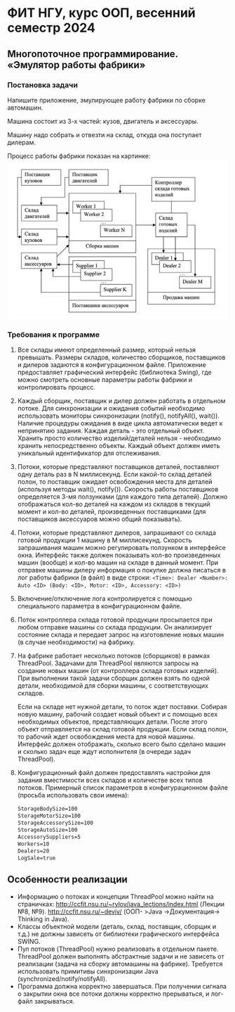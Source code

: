 # ФИТ НГУ, курс ООП, весенний семестр 2024

## Многопоточное программирование. «Эмулятор работы фабрики»

### Постановка задачи

Напишите приложение, эмулирующее работу фабрики по сборке автомашин.

Машина состоит из 3-х частей: кузов, двигатель и аксессуары.

Машину надо собрать и отвезти на склад, откуда она поступает дилерам.

Процесс работы фабрики показан на картинке:
![Schema](./factory.png)

### Требования к программе

1. Все склады имеют определенный размер, который нельзя превышать.
   Размеры складов, количество сборщиков, поставщиков и дилеров задаются в конфигурационном файле.
   Приложение предоставляет графический интерфейс (библиотека Swing), где можно смотреть основные параметры работы фабрики и контролировать процесс.
2. Каждый сборщик, поставщик и дилер должен работать в отдельном потоке.
   Для синхронизации и ожидания событий необходимо использовать мониторы синхронизации (notify(), notifyAll(), wait()).
   Наличие процедуры ожидания в виде цикла автоматически ведет к непринятию задания.
   Каждая деталь - это отдельный объект.
   Хранить просто количество изделий/деталей нельзя - необходимо хранить непосредственно объекты.
   Каждый объект должен иметь уникальный идентификатор для отслеживания.
3. Потоки, которые представляют поставщиков деталей, поставляют одну деталь раз в N миллисекунд.
   Если какой-то склад деталей полон, то поставщик ожидает освобождения места для деталей (используя методы wait(), notify()).
   Скорость работы поставщиков определяется 3-мя ползунками (для каждого типа деталей).
   Должно отображаться кол-во деталей на каждом из складов в текущий момент и кол-во деталей, произведенных поставщиками (для поставщиков аксессуаров можно общий показывать).
4. Потоки, которые представляют дилеров, запрашивают со склада готовой продукции 1 машину в M миллисекунд.
   Скорость запрашивания машин можно регулировать ползунком в интерфейсе окна.
   Интерфейс также должен показывать кол-во произведенных машин (вообще) и кол-во машин на складе в данный момент.
   При отправке машины дилеру информация о покупке должна писаться в лог работы фабрики (в файл) в виде строки:
   `<Time>: Dealer <Number>: Auto <ID> (Body: <ID>, Motor: <ID>, Accessory: <ID>)`
5. Включение/отключение лога контролируется с помощью специального параметра в конфигурационном файле.
6. Поток контроллера склада готовой продукции просыпается при любом отправке машины со склада продукции.
   Он анализирует состояние склада и передает запрос на изготовление новых машин (в случае необходимости) на фабрику.
7. На фабрике работает несколько потоков (сборщиков) в рамках ThreadPool.
   Задачами для ThreadPool являются запросы на создание новых машин (от контроллера склада готовых изделий).
   При выполнении такой задачи сборщик должен взять по одной детали, необходимой для сборки машины, с соответствующих складов.

   Если на складе нет нужной детали, то поток ждет поставки.
   Собирая новую машину, рабочий создает новый объект и с помощью всех необходимых объектов, представляющих детали.
   После этого объект отправляется на склад готовой продукции.
   Если склад полон, то рабочий ждет освобождения места для новой машины.
   Интерфейс должен отображать, сколько всего было сделано машин и сколько задач еще ждут исполнителя (в очереди задач ThreadPool).

8. Конфигурационный файл должен предоставлять настройки для задания вместимости всех складов и количестве всех типов потоков.
   Примерный список параметров в конфигурационном файле (просьба использовать свои имена):

   ```plain
   StorageBodySize=100
   StorageMotorSize=100
   StorageAccessorySize=100
   StorageAutoSize=100
   AccessorySuppliers=5
   Workers=10
   Dealers=20
   LogSale=true
   ```

## Особенности реализации

- Информацию о потоках и концепции ThreadPool можно найти на страничках:
  http://ccfit.nsu.ru/~rylov/java_lections/index.html (Лекции №8, №9).
  http://ccfit.nsu.ru/~deviv/ (ООП- >Java ->Документация-> Thinking in Java).
- Классы объектной модели (деталь, склад, поставщик, сборщик и т.д.) не должны зависеть от библиотеки графического интерфейса SWING.
- Пул потоков (ThreadPool) нужно реализовать в отдельном пакете. ThreadPool должен выполнять абстрактные задачи и не зависеть от реализации (задача на сборку автомашины на фабрике). Требуется использовать примитивы синхронизации Java (synchronized/notify/notifyAll).
- Программа должна корректно завершаться. При получении сигнала о закрытии окна все потоки должны корректно прерываться, и лог-файл закрываться.
